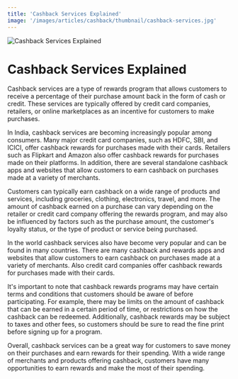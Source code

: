 ```yaml
---
title: 'Cashback Services Explained'
image: '/images/articles/cashback/thumbnail/cashback-services.jpg'
---
```


![Cashback Services Explained](/images/articles/cashback/cashback-services.jpg)

# Cashback Services Explained

Cashback services are a type of rewards program that allows customers to receive a percentage of their purchase amount back in the form of cash or credit. These services are typically offered by credit card companies, retailers, or online marketplaces as an incentive for customers to make purchases.

In India, cashback services are becoming increasingly popular among consumers. Many major credit card companies, such as HDFC, SBI, and ICICI, offer cashback rewards for purchases made with their cards. Retailers such as Flipkart and Amazon also offer cashback rewards for purchases made on their platforms. In addition, there are several standalone cashback apps and websites that allow customers to earn cashback on purchases made at a variety of merchants.

Customers can typically earn cashback on a wide range of products and services, including groceries, clothing, electronics, travel, and more. The amount of cashback earned on a purchase can vary depending on the retailer or credit card company offering the rewards program, and may also be influenced by factors such as the purchase amount, the customer's loyalty status, or the type of product or service being purchased.

In the world cashback services also have become very popular and can be found in many countries. There are many cashback and rewards apps and websites that allow customers to earn cashback on purchases made at a variety of merchants. Also credit card companies offer cashback rewards for purchases made with their cards.

It's important to note that cashback rewards programs may have certain terms and conditions that customers should be aware of before participating. For example, there may be limits on the amount of cashback that can be earned in a certain period of time, or restrictions on how the cashback can be redeemed. Additionally, cashback rewards may be subject to taxes and other fees, so customers should be sure to read the fine print before signing up for a program.

Overall, cashback services can be a great way for customers to save money on their purchases and earn rewards for their spending. With a wide range of merchants and products offering cashback, customers have many opportunities to earn rewards and make the most of their spending.
